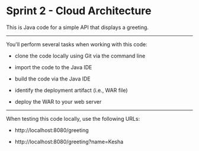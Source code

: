 # Sprint 2 - Cloud Architecture

This is Java code for a simple API that displays a greeting. 

---

You'll perform several tasks when working with this code:
* clone the code locally using Git via the command line

* import the code to the Java IDE

* build the code via the Java IDE

* identify the deployment artifact (i.e., WAR file)

* deploy the WAR to your web server

---
When testing this code locally, use the following URLs:

* http://localhost:8080/greeting

* http://localhost:8080/greeting?name=Kesha
